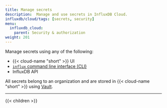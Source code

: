 ```yaml
---
title: Manage secrets
description:  Manage and use secrets in InfluxDB Cloud.
influxdb/cloud/tags: [secrets, security]
menu:
  influxdb_cloud:
    parent: Security & authorization
weight: 201
---
```


Manage secrets using any of the following:

- {{< cloud-name "short" >}} UI
- [`influx` command line interface (CLI)](/influxdb/cloud/reference/cli/influx/) 
- InfluxDB API

All secrets belong to an organization and are stored in {{< cloud-name "short" >}} using [Vault](https://www.vaultproject.io/).

---

{{< children >}}
